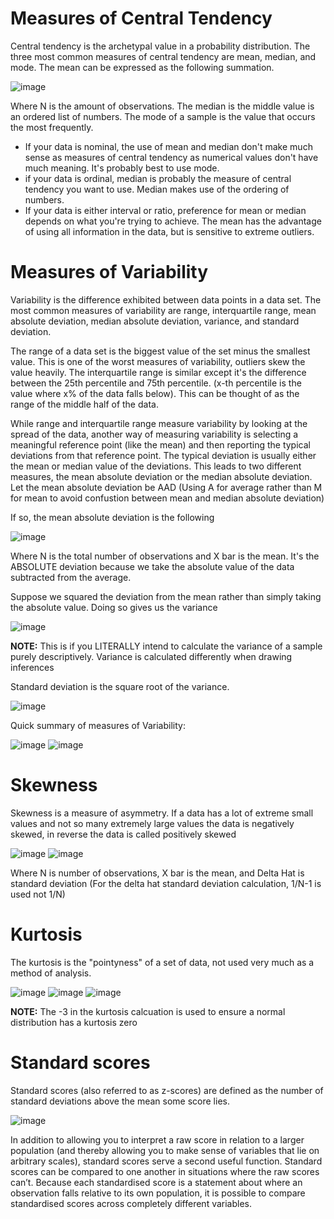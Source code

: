 # Measures of Central Tendency

Central tendency is the archetypal value in a probability distribution. 
The three most common measures of central tendency are mean, median, and mode. 
The mean can be expressed as the following summation.

![image](https://cdn.discordapp.com/attachments/928314217617043456/928315053759946812/unknown.png)

Where N is the amount of observations.
The median is the middle value is an ordered list of numbers.
The mode of a sample is the value that occurs the most frequently.

* If your data is nominal, the use of mean and median don't make much sense as measures of central tendency as numerical values don't have much meaning. It's probably best to use mode.
* if your data is ordinal, median is probably the measure of central tendency you want to use. Median makes use of the ordering of numbers.
* If your data is either interval or ratio, preference for mean or median depends on what you're trying to achieve. The mean has the advantage of using all information in the data, but is sensitive to extreme outliers.

# Measures of Variability

Variability is the difference exhibited between data points in a data set. 
The most common measures of variability are range, interquartile range, mean absolute deviation, median absolute deviation, variance, and standard deviation.

The range of a data set is the biggest value of the set minus the smallest value. This is one of the worst measures of variability, outliers skew the value heavily.
The interquartile range is similar except it's the difference between the 25th percentile and 75th percentile. (x-th percentile is the value where x% of the data falls below). 
This can be thought of as the range of the middle half of the data.

While range and interquartile range measure variability by looking at the spread of the data, another way of measuring variability is selecting a meaningful reference point 
(like the mean) and then reporting the typical deviations from that reference point. The typical deviation is usually either the mean or median value of the deviations. 
This leads to two different measures, the mean absolute deviation or the median absolute deviation. Let the mean absolute deviation be AAD (Using A for average rather than M for mean to avoid confustion between mean and median absolute deviation)

If so, the mean absolute deviation is the following

![image](https://cdn.discordapp.com/attachments/928314217617043456/928324030254186496/unknown.png)

Where N is the total number of observations and X bar is the mean. It's the ABSOLUTE deviation because we take the absolute value of the data subtracted from the average.

Suppose we squared the deviation from the mean rather than simply taking the absolute value. Doing so gives us the variance

![image](https://cdn.discordapp.com/attachments/928314217617043456/928325246740729906/unknown.png)

**NOTE:** This is if you LITERALLY intend to calculate the variance of a sample purely descriptively. Variance is calculated differently when drawing inferences

Standard deviation is the square root of the variance.

![image](https://cdn.discordapp.com/attachments/928314217617043456/928326787363119124/unknown.png)

Quick summary of measures of Variability:

![image](https://cdn.discordapp.com/attachments/928314217617043456/928327569743437874/unknown.png)
![image](https://cdn.discordapp.com/attachments/928314217617043456/928327569995092018/unknown.png)

# Skewness

Skewness is a measure of asymmetry.
If a data has a lot of extreme small values and not so many extremely large values the data is negatively skewed, in reverse the data is called positively skewed

![image](https://cdn.discordapp.com/attachments/928314217617043456/928328576313487400/unknown.png)
![image](https://cdn.discordapp.com/attachments/928314217617043456/928328948134330378/unknown.png)

Where N is number of observations, X bar is the mean, and Delta Hat is standard deviation (For the delta hat standard deviation calculation, 1/N-1 is used not 1/N)

# Kurtosis

The kurtosis is the "pointyness" of a set of data, not used very much as a method of analysis.

![image](https://cdn.discordapp.com/attachments/928314217617043456/928329259280371774/unknown.png)
![image](https://cdn.discordapp.com/attachments/928314217617043456/928329315010105425/unknown.png)
![image](https://cdn.discordapp.com/attachments/928314217617043456/928329358714761217/unknown.png)

**NOTE:** The -3 in the kurtosis calcuation is used to ensure a normal distribution has a kurtosis zero

# Standard scores

Standard scores (also referred to as z-scores) are defined as the number of standard deviations above the mean some score lies.

![image](https://cdn.discordapp.com/attachments/928451370191843368/928451379385761814/unknown.png)

In addition to allowing you to interpret a raw score in relation to a larger population (and thereby allowing you to make sense of variables that lie on arbitrary scales), 
standard scores serve a second useful function. Standard scores can be compared to one another in situations where the raw scores can’t. 
Because each standardised score is a statement about where an observation falls relative to its own population, it is possible to compare standardised scores across completely different variables.


